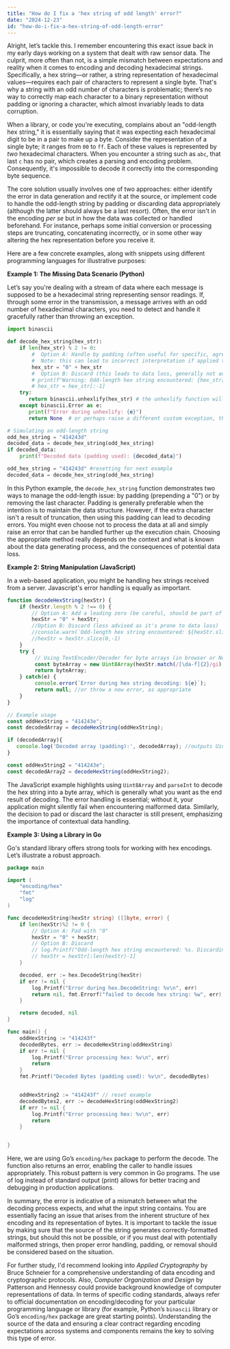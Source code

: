 ```yaml
---
title: "How do I fix a 'hex string of odd length' error?"
date: "2024-12-23"
id: "how-do-i-fix-a-hex-string-of-odd-length-error"
---
```


Alright, let’s tackle this. I remember encountering this exact issue back in my early days working on a system that dealt with raw sensor data. The culprit, more often than not, is a simple mismatch between expectations and reality when it comes to encoding and decoding hexadecimal strings. Specifically, a hex string—or rather, a string representation of hexadecimal values—requires each pair of characters to represent a single byte. That's why a string with an odd number of characters is problematic; there’s no way to correctly map each character to a binary representation without padding or ignoring a character, which almost invariably leads to data corruption.

When a library, or code you're executing, complains about an "odd-length hex string," it is essentially saying that it was expecting each hexadecimal digit to be in a pair to make up a byte. Consider the representation of a single byte; it ranges from `00` to `ff`. Each of these values is represented by *two* hexadecimal characters. When you encounter a string such as `abc`, that last `c` has no pair, which creates a parsing and encoding problem. Consequently, it's impossible to decode it correctly into the corresponding byte sequence.

The core solution usually involves one of two approaches: either identify the error in data generation and rectify it at the source, or implement code to handle the odd-length string by padding or discarding data appropriately (although the latter should always be a last resort). Often, the error isn't in the encoding *per se* but in how the data was collected or handled beforehand. For instance, perhaps some initial conversion or processing steps are truncating, concatenating incorrectly, or in some other way altering the hex representation before you receive it.

Here are a few concrete examples, along with snippets using different programming languages for illustrative purposes:

**Example 1: The Missing Data Scenario (Python)**

Let’s say you're dealing with a stream of data where each message is supposed to be a hexadecimal string representing sensor readings. If, through some error in the transmission, a message arrives with an odd number of hexadecimal characters, you need to detect and handle it gracefully rather than throwing an exception.

```python
import binascii

def decode_hex_string(hex_str):
    if len(hex_str) % 2 != 0:
        #  Option A: Handle by padding (often useful for specific, agreed-upon formats)
        #  Note: this can lead to incorrect interpretation if applied to non-truncated data
        hex_str = "0" + hex_str
        #  Option B: Discard (this leads to data loss, generally not advised)
        # print(f"Warning: Odd-length hex string encountered: {hex_str[:-1]}. Discarding last character.")
        # hex_str = hex_str[:-1]
    try:
       return binascii.unhexlify(hex_str) # the unhexlify function will process the padded (if padded) hex string
    except binascii.Error as e:
       print(f"Error during unhexlify: {e}")
       return None  # or perhaps raise a different custom exception, this can be contextual

# Simulating an odd-length string
odd_hex_string = "414243d"
decoded_data = decode_hex_string(odd_hex_string)
if decoded_data:
    print(f"Decoded data (padding used): {decoded_data}")

odd_hex_string = "414243d" #resetting for next example
decoded_data = decode_hex_string(odd_hex_string)

```

In this Python example, the `decode_hex_string` function demonstrates two ways to manage the odd-length issue: by padding (prepending a "0") or by removing the last character. Padding is generally preferable when the intention is to maintain the data structure. However, if the extra character isn't a result of truncation, then using this padding can lead to decoding errors. You might even choose not to process the data at all and simply raise an error that can be handled further up the execution chain. Choosing the appropriate method really depends on the context and what is known about the data generating process, and the consequences of potential data loss.

**Example 2: String Manipulation (JavaScript)**

In a web-based application, you might be handling hex strings received from a server. Javascript's error handling is equally as important.

```javascript
function decodeHexString(hexStr) {
    if (hexStr.length % 2 !== 0) {
        // Option A: Add a leading zero (be careful, should be part of the agreed format)
        hexStr = "0" + hexStr;
        //Option B: Discard (less advised as it's prone to data loss)
        //console.warn(`Odd-length hex string encountered: ${hexStr.slice(0,-1)}. Discarding last character.`);
        //hexStr = hexStr.slice(0,-1)
    }
    try {
         // Using TextEncoder/Decoder for byte arrays (in browser or Node.js)
         const byteArray = new Uint8Array(hexStr.match(/[\da-f]{2}/gi).map(h => parseInt(h, 16)));
         return byteArray;
    } catch(e) {
         console.error(`Error during hex string decoding: ${e}`);
         return null; //or throw a new error, as appropriate
    }
}

// Example usage
const oddHexString = "414243e";
const decodedArray = decodeHexString(oddHexString);

if (decodedArray){
   console.log('Decoded array (padding):', decodedArray); //outputs Uint8Array of [65,66,67,14]
}

const oddHexString2 = "414243e";
const decodedArray2 = decodeHexString(oddHexString2);
```

The JavaScript example highlights using `Uint8Array` and `parseInt` to decode the hex string into a byte array, which is generally what you want as the end result of decoding. The error handling is essential; without it, your application might silently fail when encountering malformed data. Similarly, the decision to pad or discard the last character is still present, emphasizing the importance of contextual data handling.

**Example 3: Using a Library in Go**

Go's standard library offers strong tools for working with hex encodings. Let’s illustrate a robust approach.

```go
package main

import (
	"encoding/hex"
	"fmt"
	"log"
)

func decodeHexString(hexStr string) ([]byte, error) {
    if len(hexStr)%2 != 0 {
		// Option A: Pad with "0"
        hexStr = "0" + hexStr;
		// Option B: Discard
        // log.Printf("Odd-length hex string encountered: %s. Discarding last character.\n", hexStr[:len(hexStr)-1])
        // hexStr = hexStr[:len(hexStr)-1]
    }

	decoded, err := hex.DecodeString(hexStr)
	if err != nil {
        log.Printf("Error during hex.DecodeString: %v\n", err)
        return nil, fmt.Errorf("failed to decode hex string: %w", err)
	}

    return decoded, nil
}

func main() {
	oddHexString := "414243f"
	decodedBytes, err := decodeHexString(oddHexString)
	if err != nil {
		log.Printf("Error processing hex: %v\n", err)
		return
	}
    fmt.Printf("Decoded Bytes (padding used): %v\n", decodedBytes)


    oddHexString2 := "414243f" // reset example
    decodedBytes2, err := decodeHexString(oddHexString2)
	if err != nil {
		log.Printf("Error processing hex: %v\n", err)
		return
	}


}
```

Here, we are using Go’s `encoding/hex` package to perform the decode. The function also returns an error, enabling the caller to handle issues appropriately. This robust pattern is very common in Go programs. The use of log instead of standard output (print) allows for better tracing and debugging in production applications.

In summary, the error is indicative of a mismatch between what the decoding process expects, and what the input string contains. You are essentially facing an issue that arises from the inherent structure of hex encoding and its representation of bytes. It is important to tackle the issue by making sure that the source of the string generates correctly-formatted strings, but should this not be possible, or if you must deal with potentially malformed strings, then proper error handling, padding, or removal should be considered based on the situation.

For further study, I'd recommend looking into *Applied Cryptography* by Bruce Schneier for a comprehensive understanding of data encoding and cryptographic protocols. Also, *Computer Organization and Design* by Patterson and Hennessy could provide background knowledge of computer representations of data. In terms of specific coding standards, always refer to official documentation on encoding/decoding for your particular programming language or library (for example, Python’s `binascii` library or Go’s `encoding/hex` package are great starting points). Understanding the source of the data and ensuring a clear contract regarding encoding expectations across systems and components remains the key to solving this type of error.
